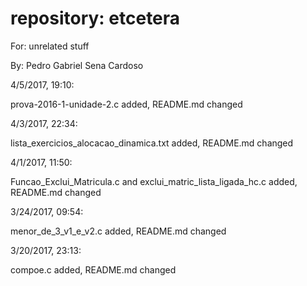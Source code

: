 # repository: etcetera

For: unrelated stuff

By: Pedro Gabriel Sena Cardoso

4/5/2017, 19:10:

prova-2016-1-unidade-2.c added, README.md changed

4/3/2017, 22:34:

lista_exercicios_alocacao_dinamica.txt added, README.md changed

4/1/2017, 11:50:

Funcao_Exclui_Matricula.c and exclui_matric_lista_ligada_hc.c added, README.md changed

3/24/2017, 09:54:

menor_de_3_v1_e_v2.c added, README.md changed

3/20/2017, 23:13:

compoe.c added, README.md changed
